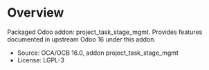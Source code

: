# Overview

Packaged Odoo addon: project_task_stage_mgmt. Provides features documented in upstream Odoo 16 under this addon.

- Source: OCA/OCB 16.0, addon project_task_stage_mgmt
- License: LGPL-3
